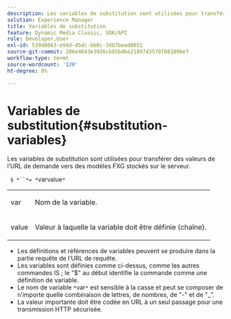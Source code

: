 ```yaml
---
description: Les variables de substitution sont utilisées pour transférer des valeurs de l’URL de demande vers des modèles FXG stockés sur le serveur.
solution: Experience Manager
title: Variables de substitution
feature: Dynamic Media Classic, SDK/API
role: Developer,User
exl-id: 539d8863-e94d-45dc-bb8c-3db7bead0051
source-git-commit: 206e4643e3926cb85b4be2189743578f88180be7
workflow-type: tm+mt
source-wordcount: '120'
ht-degree: 0%

---
```


# Variables de substitution{#substitution-variables}

Les variables de substitution sont utilisées pour transférer des valeurs de l’URL de demande vers des modèles FXG stockés sur le serveur.

` $ *``*= *`varvalue`*`

<table id="simpletable_76B381800C0D411F87CD551FC30B0579"> 
 <tr class="strow"> 
  <td class="stentry"> <p> <span class="codeph"> <span class="varname"> var  </span> </span> </p> </td> 
  <td class="stentry"> <p>Nom de la variable. </p> </td> 
 </tr> 
 <tr class="strow"> 
  <td class="stentry"> <p> <span class="codeph"> <span class="varname"> value  </span> </span> </p> </td> 
  <td class="stentry"> <p>Valeur à laquelle la variable doit être définie (chaîne). </p> </td> 
 </tr> 
</table>

* Les définitions et références de variables peuvent se produire dans la partie requête de l’URL de requête.
* Les variables sont définies comme ci-dessus, comme les autres commandes IS ; le &quot;$&quot; au début identifie la commande comme une définition de variable.
* Le nom de variable `*`var`*` est sensible à la casse et peut se composer de n’importe quelle combinaison de lettres, de nombres, de &quot;-&quot; et de &quot;_&quot;.
* La valeur importante doit être codée en URL à un seul passage pour une transmission HTTP sécurisée.
